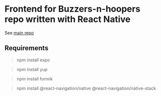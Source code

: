 # Frontend for Buzzers-n-hoopers repo written with React Native
See [main repo](https://github.com/jkgs1/Buzzers-n-hoopers)

## Requirements
>npm install expo

>npm install yup

>npm install formik

>npm install @react-navigation/native @react-navigation/native-stack